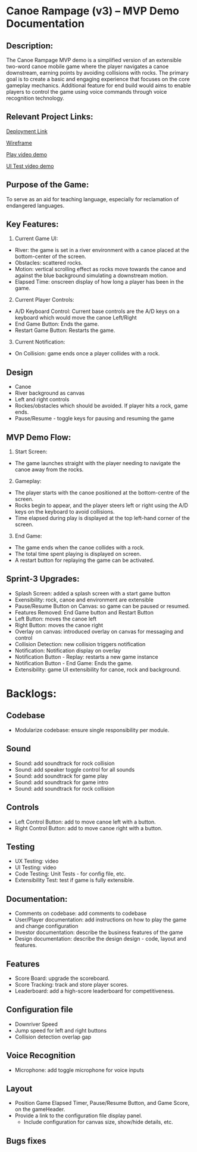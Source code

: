 # Canoe Rampage (v3) – MVP Demo Documentation

## Description:

The Canoe Rampage MVP demo is a simplified version of an extensible two-word canoe mobile game where the player navigates a canoe downstream, earning points by avoiding collisions with rocks. The primary goal is to create a basic and engaging experience that focuses on the core gameplay mechanics. Additional feature for end build would aims to enable players to control the game using voice commands through voice recognition technology.

## Relevant Project Links:

[Deployment Link](https://neuvancouvercs7580.github.io/Sprint-3/)

[Wireframe](https://drive.google.com/file/d/1Nzswc2aT1KRZgVgZ5TesrwcTiMKDVJk-/view?usp=drive_link)

[Play video demo](https://drive.google.com/file/d/1T8bndG2ym6VpvjMHl4QVfiJkqg4b37J0/view?usp=drive_link)

[UI Test video demo](https://drive.google.com/file/d/1FLYzkKxQoFuQiIgVyFncV92GAFRuf1Q7/view?usp=drive_link)

## Purpose of the Game:

To serve as an aid for teaching language, especially for reclamation of endangered languages.

## Key Features:

1. Current Game UI:

- River: the game is set in a river environment with a canoe placed at the bottom-center of the screen.
- Obstacles: scattered rocks.
- Motion: vertical scrolling effect as rocks move towards the canoe and against the blue background simulating a downstream motion.
- Elapsed Time: onscreen display of how long a player has been in the game.

2. Current Player Controls:

- A/D Keyboard Control: Current base controls are the A/D keys on a keyboard which would move the canoe Left/Right
- End Game Button: Ends the game.
- Restart Game Button: Restarts the game.

3. Current Notification:

- On Collision: game ends once a player collides with a rock.

## Design

- Canoe
- River background as canvas
- Left and right controls
- Rockes/obstacles which should be avoided. If player hits a rock, game ends.
- Pause/Resume - toggle keys for pausing and resuming the game

## MVP Demo Flow:

1. Start Screen:

- The game launches straight with the player needing to navigate the canoe away from the rocks.

2. Gameplay:

- The player starts with the canoe positioned at the bottom-centre of the screen.
- Rocks begin to appear, and the player steers left or right using the A/D keys on the keyboard to avoid collisions.
- Time elapsed during play is displayed at the top left-hand corner of the screen.

3. End Game:

- The game ends when the canoe collides with a rock.
- The total time spent playing is displayed on screen.
- A restart button for replaying the game can be activated.

## Sprint-3 Upgrades:

- Splash Screen: added a splash screen with a start game button
- Exensibility: rock, canoe and environment are extensible
- Pause/Resume Button on Canvas: so game can be paused or resumed.
- Features Removed: End Game button and Restart Button
- Left Button: moves the canoe left
- Right Button: moves the canoe right
- Overlay on canvas: introduced overlay on canvas for messaging and control
- Collision Detection: new collision triggers notification
- Notification: Notification display on overlay
- Notification Button - Replay: restarts a new game instance
- Notification Button - End Game: Ends the game.
- Extensibility: game UI extensibility for canoe, rock and background.

# Backlogs:

## Codebase

- Modularize codebase: ensure single responsibility per module.

## Sound

- Sound: add soundtrack for rock collision
- Sound: add speaker toggle control for all sounds
- Sound: add soundtrack for game play
- Sound: add soundtrack for game intro
- Sound: add soundtrack for rock collision

## Controls

- Left Control Button: add to move canoe left with a button.
- Right Control Button: add to move canoe right with a button.

## Testing

- UX Testing: video
- UI Testing: video
- Code Testing: Unit Tests - for config file, etc.
- Extensibility Test: test if game is fully extensible.

## Documentation:

- Comments on codebase: add comments to codebase
- User/Player documentation: add instructions on how to play the game and change configuration
- Investor documentation: describe the business features of the game
- Design documentation: describe the design design - code, layout and features.

## Features

- Score Board: upgrade the scoreboard.
- Score Tracking: track and store player scores.
- Leaderboard: add a high-score leaderboard for competitiveness.

## Configuration file

- Downriver Speed
- Jump speed for left and right buttons
- Collision detection overlap gap

## Voice Recognition

- Microphone: add toggle microphone for voice inputs

## Layout

- Position Game Elapsed Timer, Pause/Resume Button, and Game Score, on the gameHeader.
- Provide a link to the configuration file display panel.
  - Include configuration for canvas size, show/hide details, etc.

## Bugs fixes
